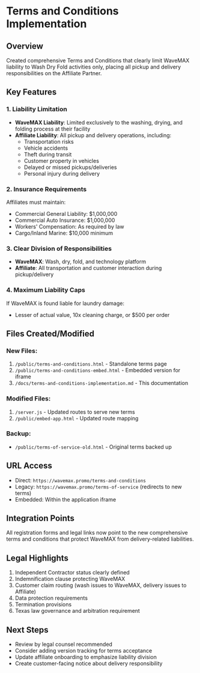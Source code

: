# Terms and Conditions Implementation

## Overview
Created comprehensive Terms and Conditions that clearly limit WaveMAX liability to Wash Dry Fold activities only, placing all pickup and delivery responsibilities on the Affiliate Partner.

## Key Features

### 1. Liability Limitation
- **WaveMAX Liability**: Limited exclusively to the washing, drying, and folding process at their facility
- **Affiliate Liability**: All pickup and delivery operations, including:
  - Transportation risks
  - Vehicle accidents
  - Theft during transit
  - Customer property in vehicles
  - Delayed or missed pickups/deliveries
  - Personal injury during delivery

### 2. Insurance Requirements
Affiliates must maintain:
- Commercial General Liability: $1,000,000
- Commercial Auto Insurance: $1,000,000
- Workers' Compensation: As required by law
- Cargo/Inland Marine: $10,000 minimum

### 3. Clear Division of Responsibilities
- **WaveMAX**: Wash, dry, fold, and technology platform
- **Affiliate**: All transportation and customer interaction during pickup/delivery

### 4. Maximum Liability Caps
If WaveMAX is found liable for laundry damage:
- Lesser of actual value, 10x cleaning charge, or $500 per order

## Files Created/Modified

### New Files:
1. `/public/terms-and-conditions.html` - Standalone terms page
2. `/public/terms-and-conditions-embed.html` - Embedded version for iframe
3. `/docs/terms-and-conditions-implementation.md` - This documentation

### Modified Files:
1. `/server.js` - Updated routes to serve new terms
2. `/public/embed-app.html` - Updated route mapping

### Backup:
- `/public/terms-of-service-old.html` - Original terms backed up

## URL Access
- Direct: `https://wavemax.promo/terms-and-conditions`
- Legacy: `https://wavemax.promo/terms-of-service` (redirects to new terms)
- Embedded: Within the application iframe

## Integration Points
All registration forms and legal links now point to the new comprehensive terms and conditions that protect WaveMAX from delivery-related liabilities.

## Legal Highlights
1. Independent Contractor status clearly defined
2. Indemnification clause protecting WaveMAX
3. Customer claim routing (wash issues to WaveMAX, delivery issues to Affiliate)
4. Data protection requirements
5. Termination provisions
6. Texas law governance and arbitration requirement

## Next Steps
- Review by legal counsel recommended
- Consider adding version tracking for terms acceptance
- Update affiliate onboarding to emphasize liability division
- Create customer-facing notice about delivery responsibility